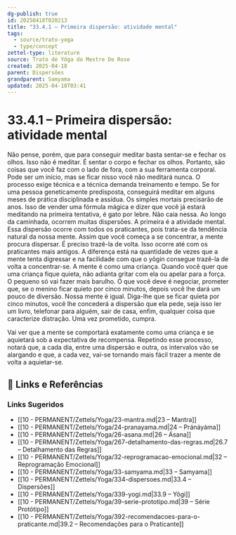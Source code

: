 ```yaml
---
dg-publish: true
id: 20250418T020213
title: "33.4.1 – Primeira dispersão: atividade mental"
tags:
  - source/trato-yoga
  - type/concept
zettel-type: literature
source: Trato de Yôga do Mestre De Rose
created: 2025-04-18
parent: Dispersões
grandparent: Samyama
updated: 2025-04-18T03:41
---
```


# 33.4.1 – Primeira dispersão: atividade mental

Não pense, porém, que para conseguir meditar basta sentar-se e fechar os olhos. Isso não é meditar. É sentar o corpo e fechar os olhos. Portanto, são coisas que você faz com o lado de fora, com a sua ferramenta corporal. Pode ser um início, mas se ficar nisso você não meditará nunca. O processo exige técnica e a técnica demanda treinamento e tempo. Se for uma pessoa geneticamente predisposta, conseguirá meditar em alguns meses de prática disciplinada e assídua. Os simples mortais precisarão de anos. Isso de vender uma fórmula mágica e dizer que você já estará meditando na primeira tentativa, é gato por lebre. Não caia nessa. Ao longo da caminhada, ocorrem muitas dispersões. A primeira é a atividade mental. Essa dispersão ocorre com todos os praticantes, pois trata-se da tendência natural da nossa mente. Assim que você começa a se concentrar, a mente procura dispersar. É preciso trazê-la de volta. Isso ocorre até com os praticantes mais antigos. A diferença está na quantidade de vezes que a mente tenta digressar e na facilidade com que o yôgin consegue trazê-la de volta a concentrar-se. A mente é como uma criança. Quando você quer que uma criança fique quieta, não adianta gritar com ela ou apelar para a força. O pequeno só vai fazer mais barulho. O que você deve é negociar, prometer que, se o menino ficar quieto por cinco minutos, depois você lhe dará um pouco de diversão. Nossa mente é igual. Diga-lhe que se ficar quieta por cinco minutos, você lhe concederá a dispersão que ela pede, seja isso ler um livro, telefonar para alguém, sair de casa, enfim, qualquer coisa que caracterize distração. Uma vez prometido, cumpra.

Vai ver que a mente se comportará exatamente como uma criança e se aquietará sob a expectativa de recompensa. Repetindo esse processo, notará que, a cada dia, entre uma dispersão e outra, os intervalos vão se alargando e que, a cada vez, vai-se tornando mais fácil trazer a mente de volta a aquietar-se.

## 🔗 Links e Referências











### Links Sugeridos

- [[10 - PERMANENT/Zettels/Yoga/23-mantra.md\|23 – Mantra]]
- [[10 - PERMANENT/Zettels/Yoga/24-pranayama.md\|24 – Pránáyáma]]
- [[10 - PERMANENT/Zettels/Yoga/26-asana.md\|26 – Ásana]]
- [[10 - PERMANENT/Zettels/Yoga/267-detalhamento-das-regras.md\|26.7 – Detalhamento das Regras]]
- [[10 - PERMANENT/Zettels/Yoga/32-reprogramacao-emocional.md\|32 – Reprogramação Emocional]]
- [[10 - PERMANENT/Zettels/Yoga/33-samyama.md\|33 – Samyama]]
- [[10 - PERMANENT/Zettels/Yoga/334-dispersoes.md\|33.4 – Dispersões]]
- [[10 - PERMANENT/Zettels/Yoga/339-yogi.md\|33.9 – Yôgi]]
- [[10 - PERMANENT/Zettels/Yoga/39-serie-prototipo.md\|39 – Série Protótipo]]
- [[10 - PERMANENT/Zettels/Yoga/392-recomendacoes-para-o-praticante.md\|39.2 – Recomendações para o Praticante]]